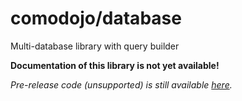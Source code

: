 # comodojo/database

Multi-database library with query builder

**Documentation of this library is not yet available!**

*Pre-release code (unsupported) is still available [here](https://github.com/comodojo/database/releases/tag/0.1.0).*
